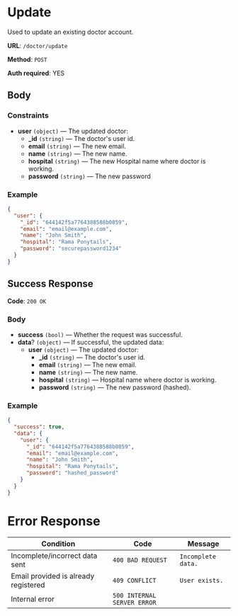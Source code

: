 # Update

Used to update an existing doctor account.

**URL**: `/doctor/update`

**Method**: `POST`

**Auth required**: YES

## Body

### Constraints

- **user** `(object)` &mdash; The updated doctor:
  - **\_id** `(string)` &mdash; The doctor's user id.
  - **email** `(string)` &mdash; The new email.
  - **name** `(string)` &mdash; The new name.
  - **hospital** `(string)` &mdash; The new Hospital name where doctor is working.
  - **password** `(string)` &mdash; The new password

### Example

```json
{
  "user": {
    "_id": "644142f5a7764388588b0859",
    "email": "email@example.com",
    "name": "John Smith",
    "hospital": "Rama Ponytails",
    "password": "securepassword1234"
  }
}
```

## Success Response

**Code**: `200 OK`

### Body

- **success** `(bool)` &mdash; Whether the request was successful.
- **data**? `(object)` &mdash; If successful, the updated data:
  - **user** `(object)` &mdash; The updated doctor:
    - **\_id** `(string)` &mdash; The doctor's user id.
    - **email** `(string)` &mdash; The new email.
    - **name** `(string)` &mdash; The new name.
    - **hospital** `(string)` &mdash; Hospital name where doctor is working.
    - **password** `(string)` &mdash; The new password (hashed).

### Example

```json
{
  "success": true,
  "data": {
    "user": {
      "_id": "644142f5a7764388588b0859",
      "email": "email@example.com",
      "name": "John Smith",
      "hospital": "Rama Ponytails",
      "password": "hashed_password"
    }
  }
}
```

# Error Response

| **Condition**                        | **Code**                    | **Message**        |
| ------------------------------------ | --------------------------- | ------------------ |
| Incomplete/incorrect data sent       | `400 BAD REQUEST`           | `Incomplete data.` |
| Email provided is already registered | `409 CONFLICT`              | `User exists.`     |
| Internal error                       | `500 INTERNAL SERVER ERROR` |
